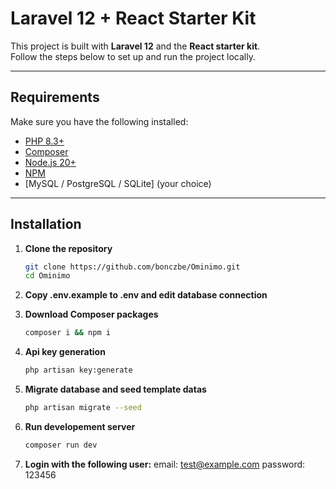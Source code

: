 # Laravel 12 + React Starter Kit

This project is built with **Laravel 12** and the **React starter kit**.  
Follow the steps below to set up and run the project locally.

---

## Requirements

Make sure you have the following installed:

- [PHP 8.3+](https://www.php.net/downloads.php)
- [Composer](https://getcomposer.org/)
- [Node.js 20+](https://nodejs.org/)
- [NPM](https://docs.npmjs.com/downloading-and-installing-node-js-and-npm)
- [MySQL / PostgreSQL / SQLite] (your choice)

---

## Installation

1. **Clone the repository**
   ```bash
   git clone https://github.com/bonczbe/Ominimo.git
   cd Ominimo

2. **Copy .env.example to .env and edit database connection**
   
3. **Download Composer packages**
   ```bash
   composer i && npm i

4. **Api key generation**
   ```bash
   php artisan key:generate
   
5. **Migrate database and seed template datas**
   ```bash
   php artisan migrate --seed

6. **Run developement server**
   ```bash
   composer run dev
   
7. **Login with the following user:**
   email: test@example.com
   password: 123456

